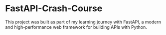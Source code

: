 # FastAPI-Crash-Course
This project was built as part of my learning journey with FastAPI, a modern and high-performance web framework for building APIs with Python.
